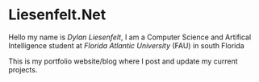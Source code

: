 # Liesenfelt.Net

Hello my name is *Dylan Liesenfelt*, I am a Computer Science and Artifical Intelligence student at *Florida Atlantic University* (FAU) in south Florida

This is my portfolio website/blog where I post and update my current projects.